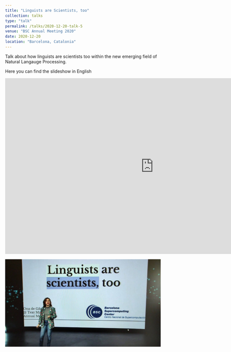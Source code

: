 ```yaml
---
title: "Linguists are Scientists, too"
collection: talks
type: "talk"
permalink: /talks/2020-12-20-talk-5
venue: "BSC Annual Meeting 2020"
date: 2020-12-20
location: "Barcelona, Catalonia"
---
```


Talk about how linguists are scientists too within the new emerging field of Natural Langauge Processing.

Here you can find the slideshow in English
<p><iframe src="https://docs.google.com/presentation/d/e/2PACX-1vTJwBXL3rIphhG1tqY5eo8h7zYRPhTVLnCGBDhpgKk7TnIZsql0vjKr9h1FhAH2Xa6Dps4xZOIzYhUs/embed?start=false&loop=false&delayms=3000" frameborder="0" width="960" height="569" allowfullscreen="true" mozallowfullscreen="true" webkitallowfullscreen="true"></iframe></p>

![Me giving the talk](https://github.com/onadegibert/onadegibert.github.io/blob/master/images/2020-12-20-image-5.jpeg?raw=true)



